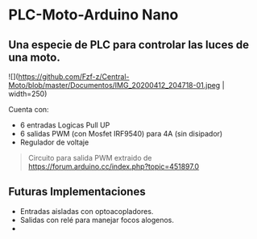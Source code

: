# **PLC-Moto-Arduino Nano**
## Una especie de **PLC** para controlar las luces de una moto.

![](https://github.com/Fzf-z/Central-Moto/blob/master/Documentos/IMG_20200412_204718-01.jpeg | width=250)

Cuenta con:
- 6 entradas Logicas Pull UP
- 6 salidas PWM (con Mosfet IRF9540) para 4A (sin disipador)
- Regulador de voltaje

>Circuito para salida PWM extraido de https://forum.arduino.cc/index.php?topic=451897.0
>
>

## Futuras Implementaciones

- Entradas aisladas con optoacopladores.
- Salidas con relé para manejar focos alogenos.
- 

